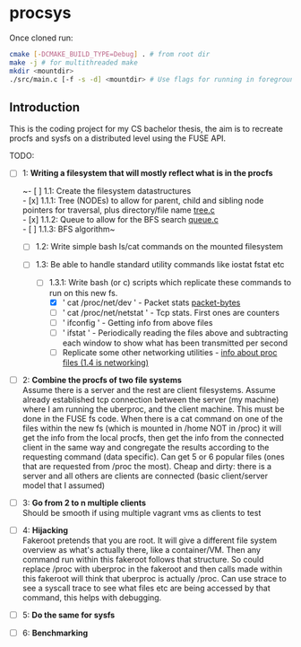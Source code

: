 # procsys

Once cloned run:
```bash
cmake [-DCMAKE_BUILD_TYPE=Debug] . # from root dir
make -j # for multithreaded make
mkdir <mountdir>
./src/main.c [-f -s -d] <mountdir> # Use flags for running in foreground, single threaded for debugging
```

## Introduction
This is the coding project for my CS bachelor thesis, the aim is to recreate procfs and sysfs on a distributed level using the FUSE API.

TODO:   
- [ ] 1: **Writing a filesystem that will mostly reflect what is in the procfs**

    ~- [ ] 1.1: Create the filesystem datastructures   
        - [x] 1.1.1: Tree (NODEs) to allow for parent, child and sibling node pointers for traversal, plus directory/file name [tree.c](src/tree.c)   
        - [x] 1.1.2: Queue to allow for the BFS search [queue.c](src/queue.c)   
        - [ ] 1.1.3: BFS algorithm~   

    - [ ] 1.2: Write simple bash ls/cat commands on the mounted filesystem   

    - [ ] 1.3: Be able to handle standard utility commands like iostat fstat etc

        - [ ] 1.3.1: Write bash (or c) scripts which replicate these commands to run on this new fs.   
            - [x] ' cat /proc/net/dev '       - Packet stats [packet-bytes](test/packet-bytes.sh)   
            - [ ] ' cat /proc/net/netstat '   - Tcp stats. First ones are counters   
            - [ ] ' ifconfig '                - Getting info from above files   
            - [ ] ' ifstat '                  - Periodically reading the files above and subtracting each window to show what has been transmitted per second   
            - [ ] Replicate some other networking utilities - [info about proc files (1.4 is networking)](https://www.kernel.org/doc/Documentation/filesystems/proc.txt)

- [ ] 2: **Combine the procfs of two file systems**   
      Assume there is a server and the rest are client filesystems. Assume already
      established tcp connection between the server (my machine) where I am running
      the uberproc, and the client machine. This must be done in the FUSE fs code.
      When there is a cat command on one of the files within the new fs (which is
      mounted in /home NOT in /proc) it will get the info from the local procfs,
      then get the info from the connected client in the same way and congregate the
      results according to the requesting command (data specific). Can get 5 or 6
      popular files (ones that are requested from /proc the most).
      Cheap and dirty: there is a server and all others are clients are connected
      (basic client/server model that I assumed)
 
- [ ] 3: **Go from 2 to n multiple clients**   
      Should be smooth if using multiple vagrant vms as clients to test

- [ ] 4: **Hijacking**   
      Fakeroot pretends that you are root. It will give a different file system
      overview as what's actually there, like a container/VM. Then any command run
      within this fakeroot follows that structure. So could replace /proc with
      uberproc in the fakeroot and then calls made within this fakeroot will think
      that uberproc is actually /proc.
      Can use strace <command> to see a syscall trace to see what files etc are
      being accessed by that command, this helps with debugging.
      
- [ ] 5: **Do the same for sysfs**

- [ ] 6: **Benchmarking**
